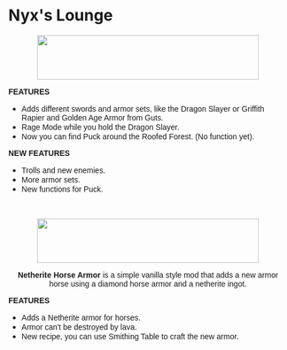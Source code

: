 # Nyx's Lounge

<p align="center"><img src="https://i.imgur.com/O4vWotQ.png" width="400" height="80" /></p>
<p style="text-align: left;"><span style="font-family: arial, helvetica, sans-serif; font-size: 14px;"><strong>FEATURES</strong></span></p>
<ul>
<li><span style="font-family: arial, helvetica, sans-serif; font-size: 14px;">Adds different swords and armor sets, like the Dragon Slayer or Griffith Rapier and Golden Age Armor from Guts.</span></li>
<li><span style="font-family: arial, helvetica, sans-serif; font-size: 14px;">Rage Mode while you hold the Dragon Slayer.</span></li>
<li><span style="font-family: arial, helvetica, sans-serif; font-size: 14px;">Now you can find Puck around the Roofed Forest. (No function yet).</span></li>
</ul>
<p style="text-align: left;"><span style="font-family: arial, helvetica, sans-serif; font-size: 14px;"><strong>NEW FEATURES</strong></span></p>
<ul>
<li><span style="font-family: arial, helvetica, sans-serif; font-size: 14px;">Trolls and new enemies.</span></li>
<li><span style="font-family: arial, helvetica, sans-serif; font-size: 14px;">More armor sets.</span></li>
<li><span style="font-family: arial, helvetica, sans-serif; font-size: 14px;">New functions for Puck.</span></li></ul>
&nbsp;
<p align="center"><img src="https://i.imgur.com/ocVcvQn.png" width="400" height="80" /></p>
<p style="text-align: center;"><span style="font-family: arial, helvetica, sans-serif; font-size: 14px;"><strong>Netherite Horse Armor</strong> is a simple vanilla style mod that adds a new armor horse using a diamond horse armor and a netherite ingot.</span></p>
<p style="text-align: left;"><span style="font-family: arial, helvetica, sans-serif; font-size: 14px;"><strong>FEATURES</strong></span></p>
<ul>
<li><span style="font-family: arial, helvetica, sans-serif; font-size: 14px;">Adds a Netherite armor for horses.</span></li>
<li><span style="font-family: arial, helvetica, sans-serif; font-size: 14px;">Armor can't be destroyed by lava.</span></li>
<li><span style="font-family: arial, helvetica, sans-serif; font-size: 14px;">New recipe, you can use Smithing Table to craft the new armor.</span></li>
</ul>
